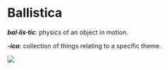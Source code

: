 # Ballistica

***bal·lis·tic***: physics of an object in motion.

***-ica***: collection of things relating to a specific theme.

![](https://github.com/efroemling/ballistica/workflows/CI/badge.svg)
